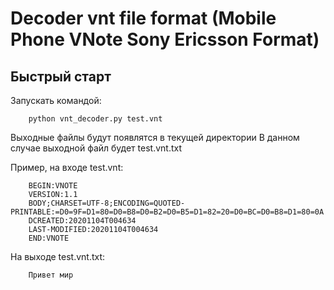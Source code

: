 Decoder vnt file format (Mobile Phone VNote Sony Ericsson Format)
=============================

Быстрый старт
-----------

Запускать командой:

        python vnt_decoder.py test.vnt

Выходные файлы будут появлятся в текущей директории
В данном случае выходной файл будет test.vnt.txt

Пример, на входе test.vnt:

        BEGIN:VNOTE
        VERSION:1.1
        BODY;CHARSET=UTF-8;ENCODING=QUOTED-PRINTABLE:=D0=9F=D1=80=D0=B8=D0=B2=D0=B5=D1=82=20=D0=BC=D0=B8=D1=80=0A
        DCREATED:20201104T004634
        LAST-MODIFIED:20201104T004634
        END:VNOTE

На выходе test.vnt.txt:

        Привет мир
